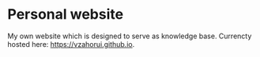# Personal website
My own website which is designed to serve as knowledge base. Currencty hosted here: https://vzahorui.github.io.
